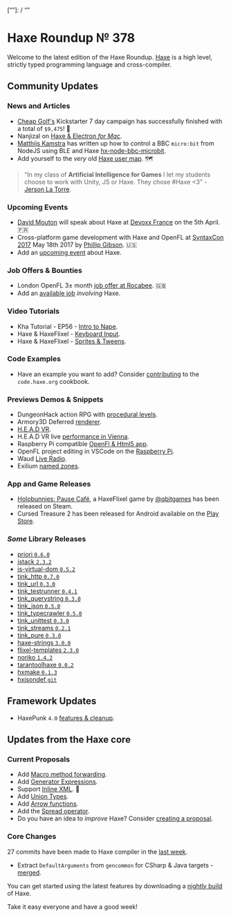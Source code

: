 [_template]: ../templates/roundup.html
[date]: / "2017-04-04 11:00:00"
[modified]: / "2017-04-04 14:42:00"
[published]: / "2017-04-04 15:00:00"
[description]: / "The latest news covering the Haxe community, featuring upcoming talks, the latest HaxeLib releases, game previews and lots more!"
[“”]: / “”

# Haxe Roundup № 378

Welcome to the latest edition of the Haxe Roundup. [Haxe](http://haxe.org/?utm_source=haxe.io) is a high level, strictly typed programming language and cross-compiler.

## Community Updates

### News and Articles

- [Cheap Golf's](https://www.kickstarter.com/projects/milestilmann/cheap-golf) Kickstarter 7 day campaign has successfully finished with a total of `$9,475`! :star2:
- Nanjizal on [Haxe & Electron _for Mac_](https://github.com/nanjizal/nanjizalOnElectron).
- [Matthijs Kamstra](https://twitter.com/MatthijsKamstra) has written up how to control a BBC `micro:bit` from NodeJS using BLE and Haxe [hx-node-bbc-microbit](https://github.com/MatthijsKamstra/hx-node-bbc-microbit).
- Add yourself to the _very_ old [Haxe user map](https://twitter.com/confidant_ca/status/847892842601078784). :world_map:

>  “In my class of **Artificial Intelligence for Games** I let my students choose to work with Unity, JS or Haxe. They chose #Haxe <3” - [Jerson La Torre](https://twitter.com/jersonlatorre/status/847672459343966208).
	
### Upcoming Events

- [David Mouton](https://twitter.com/damoebius) will speak about Haxe at [Devoxx France](http://cfp.devoxx.fr/2017/talk/EFI-6314/Beyond_Javascript) on the 5th April. :fr:
- Cross-platform game development with Haxe and OpenFL at [SyntaxCon 2017](https://2017.syntaxcon.com/session/cross-platform-game-development-with-haxe-and-openfl/) May 18th 2017 by [Phillip Gibson](https://2017.syntaxcon.com/features/phillip-gibson-speaker-spotlight/). :us:
- Add an [upcoming event](https://github.com/skial/haxe.io/labels/events) about Haxe.

### Job Offers & Bounties

- London OpenFL 3± month [job offer at Rocabee](https://github.com/skial/haxe.io/issues/378). :gb:
- Add an [available job](https://github.com/skial/haxe.io/labels/jobs) _involving_ Haxe.

### Video Tutorials

- Kha Tutorial - EP56 - [Intro to Nape](https://www.youtube.com/watch?v=yBoAgfJlzkQ).
- Haxe & HaxeFlixel - [Keyboard Input](https://www.youtube.com/watch?v=MoxYzbpg7ew).
- Haxe & HaxeFlixel - [Sprites & Tweens](https://www.youtube.com/watch?v=MoxYzbpg7ew).

### Code Examples

- Have an example you want to add? Consider [contributing](https://github.com/HaxeFoundation/code-cookbook#contributing-articles) to the `code.haxe.org` cookbook.

### Previews Demos & Snippets

- DungeonHack action RPG with [procedural levels](https://twitter.com/markwpearce/status/848343836220850180).
- Armory3D Deferred [renderer](https://twitter.com/luboslenco/status/847828907298611200).
- [H.E.A.D VR](https://twitter.com/disktree/status/848861841413505024).
- H.E.A.D VR live [performance in Vienna](https://vimeo.com/211392344).
- Raspberry Pi compatible [OpenFl & Html5 app](https://twitter.com/gepatto/status/847776661106040832).
- OpenFL project editing in VSCode on the [Raspberry Pi](https://twitter.com/gepatto/status/848172660748148737).
- Waud [Live Radio](https://twitter.com/adireddy/status/846770202029248515).
- Exilium [named zones](https://twitter.com/5Mixer/status/848063867330584576).

### App and Game Releases

- [Holobunnies: Pause Café](http://store.steampowered.com/app/497710), a HaxeFlixel game by [@qbitgames](https://twitter.com/qbitgames) has been released on Steam.
- Cursed Treasure 2 has been released for Android available on the [Play Store](https://twitter.com/IriySoft/status/847467725098074117).

### _Some_ Library Releases

- [priori `0.6.0`](https://lib.haxe.org/p/priori)
- [jstack `2.3.2`](http://lib.haxe.org/p/jstack)
- [js-virtual-dom `0.5.2`](http://lib.haxe.org/p/js-virtual-dom)
- [tink_http `0.7.0`](http://lib.haxe.org/p/tink_http)
- [tink_url `0.3.0`](http://lib.haxe.org/p/tink_url)
- [tink_testrunner `0.4.1`](http://lib.haxe.org/p/tink_testrunner)
- [tink_querystring `0.3.0`](http://lib.haxe.org/p/tink_querystring)
- [tink_json `0.5.0`](http://lib.haxe.org/p/tink_json)
- [tink_typecrawler `0.5.0`](http://lib.haxe.org/p/tink_typecrawler)
- [tink_unittest `0.3.0`](http://lib.haxe.org/p/tink_unittest)
- [tink_streams `0.2.1`](http://lib.haxe.org/p/tink_streams)
- [tink_pure `0.3.0`](http://lib.haxe.org/p/tink_pure)
- [haxe-strings `3.0.0`](http://lib.haxe.org/p/haxe-strings)
- [flixel-templates `2.3.0`](http://lib.haxe.org/p/flixel-templates)
- [noriko `1.4.2`](http://lib.haxe.org/p/noriko)
- [tarantoolhaxe `0.0.2`](http://lib.haxe.org/p/TarantoolHaxe)
- [hxmake `0.1.3`](http://lib.haxe.org/p/hxmake)
- [hxjsondef `git`](https://matthijskamstra.github.io/hxjsondef/)

## Framework Updates

- HaxePunk `4.0` [features & cleanup](https://github.com/HaxePunk/HaxePunk/pull/451).

## Updates from the Haxe core

### Current Proposals

- Add [Macro method forwarding](https://github.com/HaxeFoundation/haxe-evolution/pull/18).
- Add [Generator Expressions](https://github.com/HaxeFoundation/haxe-evolution/pull/15).
- Support [Inline XML](https://github.com/HaxeFoundation/haxe-evolution/pull/12). :star2:
- Add [Union Types](https://github.com/HaxeFoundation/haxe-evolution/pull/11).
- Add [Arrow functions](https://github.com/HaxeFoundation/haxe-evolution/pull/8).
- Add the [Spread operator](https://github.com/HaxeFoundation/haxe-evolution/pull/7).
- Do you have an idea to _improve_ Haxe? Consider [creating a proposal].

### Core Changes

27 commits have been made to Haxe compiler in the [last week].

- Extract `DefaultArguments` from `gencommon` for CSharp & Java targets - [merged](https://github.com/HaxeFoundation/haxe/pull/6134).

You can get started using the latest features by downloading a [nightly build] of Haxe.

Take it easy everyone and have a good week!

[last week]: https://github.com/issues?utf8=%E2%9C%93&q=closed%3A2017-03-27..2017-04-04+org%3Ahaxefoundation+is%3Aclosed+
[nightly build]: http://build.haxe.org
[creating a proposal]: https://github.com/HaxeFoundation/haxe-evolution
